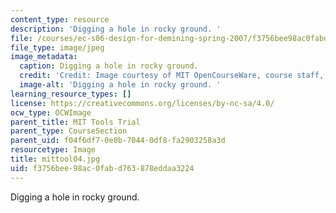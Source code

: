 ```yaml
---
content_type: resource
description: 'Digging a hole in rocky ground. '
file: /courses/ec-s06-design-for-demining-spring-2007/f3756bee98ac0fabd763878eddaa3224_mittool04.jpg
file_type: image/jpeg
image_metadata:
  caption: Digging a hole in rocky ground.
  credit: 'Credit: Image courtesy of MIT OpenCourseWare, course staff, and students.'
  image-alt: 'Digging a hole in rocky ground. '
learning_resource_types: []
license: https://creativecommons.org/licenses/by-nc-sa/4.0/
ocw_type: OCWImage
parent_title: MIT Tools Trial
parent_type: CourseSection
parent_uid: f04f6df7-0e0b-7044-0df8-fa2903258a3d
resourcetype: Image
title: mittool04.jpg
uid: f3756bee-98ac-0fab-d763-878eddaa3224
---
```

Digging a hole in rocky ground. 